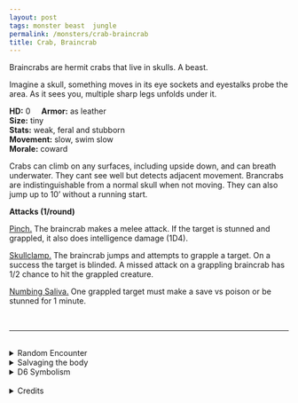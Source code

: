 ```yaml
---
layout: post
tags: monster beast  jungle
permalink: /monsters/crab-braincrab
title: Crab, Braincrab
---
```


Braincrabs are hermit crabs that live in skulls. A beast.

Imagine a skull, something moves in its eye sockets and eyestalks probe the area. As it sees you, multiple sharp legs unfolds under it.

**HD:** 0  &nbsp; &nbsp;  **Armor:** as leather <br>
**Size:** tiny <br>
**Stats:** weak, feral and stubborn<br>
**Movement:** slow, swim slow<br>
**Morale:** coward <br>

Crabs can climb on any surfaces, including upside down, and can breath underwater. They cant see well but detects adjacent movement. Brancrabs are indistinguishable from a normal skull when not moving. They can also jump up to 10’ without a running start.

**Attacks (1/round)**

<ins>Pinch.</ins> The braincrab makes a melee attack. If the target is stunned and grappled, it also does intelligence damage (1D4).

<ins>Skullclamp.</ins> The braincrab jumps and attempts to grapple a target. On a success the target is blinded. A missed attack on a grappling braincrab has 1/2 chance to hit the grappled creature.

<ins>Numbing Saliva.</ins> One grappled target must make a save vs poison or be stunned for 1 minute.

<br>

---

<br> 

<details markdown="1">
<summary>Random Encounter</summary>

1. **Monster:** 2D6 braincrabs.
1. **Lair:** A mound of moldy, rotting skulls. <br>	&nbsp; OR <br>	**Omen:** A skull rolls in the room.
1. **Spoor:** A headless skeleton, intact.
1. **Tracks:** Sideways insectoid tracks.
1. **Trace:** A skull. 
1. **Trace:** Multiple scattered jaws.
</details>

<details markdown="1">
<summary>Salvaging the body</summary>

If you are careful to extract the venom glands, the braincrab is as edible as a normal crab. You need as many crabs as there are players to make a day's ration. Many underdark and sea dwelling creatures have learned to coat their weapons in their juices.

<span class="alchemy"> **Braincrab Juice.** Save or be stunned 1D4 rounds. </span>
</details>

<details markdown="1">
<summary>D6 Symbolism</summary>

In local cultures this beast is a symbol of ...

1. Memory
1. Cancer
1. Headache
1. Alzheimer
1. Ghosts
1. Sacred 
</details>

<br>

<details markdown="1">
<summary>Credits</summary>
A creation of [Richard J. Leblanc](http://savevsdragon.blogspot.com/) in the [Creature Compendium](https://www.drivethrurpg.com/product/147588/CC1-Creature-Compendium), I adapted the braincrab to be less save or die, and more a slow painful death from a thousand needles.
</details>
